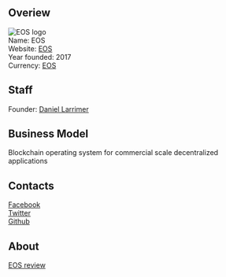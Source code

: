 ## Overiew
![EOS logo](https://files.coinmarketcap.com/static/img/coins/32x32/eos.png)  
Name: EOS  
Website: [EOS](https://eos.io/)  
Year founded: 2017  
Currency: [EOS](https://coinmarketcap.com/assets/eos/)  
## Staff
Founder: 
[Daniel Larrimer](../people/daniel_larimer.md)   
## Business Model
Blockchain operating system for commercial scale decentralized applications
## Contacts 
[Facebook](https://www.facebook.com/eosblockchain/)  
[Twitter](http://twitter.com/eos_io)  
[Github](https://github.com/eosio)
## About
[EOS review](https://medium.com/@EthereumRussian/ico-review-of-eos-eos-tokens-on-ethereum-blockchain-8984c975cd48) 
